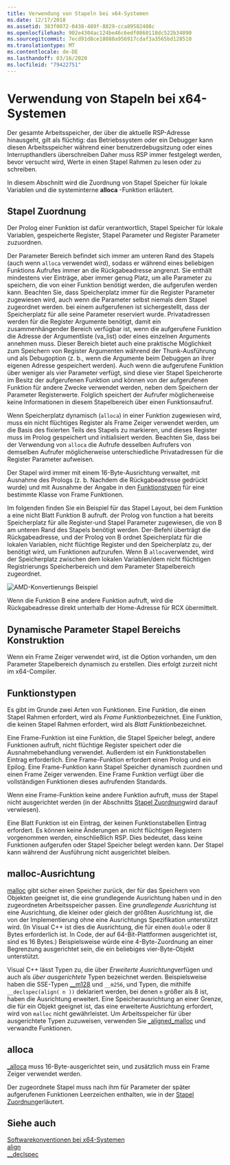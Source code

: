 ```yaml
---
title: Verwendung von Stapeln bei x64-Systemen
ms.date: 12/17/2018
ms.assetid: 383f0072-0438-489f-8829-cca89582408c
ms.openlocfilehash: 902e4304ac124be46c6edf0860118dc522b34890
ms.sourcegitcommit: 7ecd91d8ce18088a956917cdaf3a3565bd128510
ms.translationtype: MT
ms.contentlocale: de-DE
ms.lasthandoff: 03/16/2020
ms.locfileid: "79422751"
---
```

# <a name="x64-stack-usage"></a>Verwendung von Stapeln bei x64-Systemen

Der gesamte Arbeitsspeicher, der über die aktuelle RSP-Adresse hinausgeht, gilt als flüchtig: das Betriebssystem oder ein Debugger kann diesen Arbeitsspeicher während einer benutzerdebugsitzung oder eines Interrupthandlers überschreiben Daher muss RSP immer festgelegt werden, bevor versucht wird, Werte in einen Stapel Rahmen zu lesen oder zu schreiben.

In diesem Abschnitt wird die Zuordnung von Stapel Speicher für lokale Variablen und die systeminterne **alloca** -Funktion erläutert.

## <a name="stack-allocation"></a>Stapel Zuordnung

Der Prolog einer Funktion ist dafür verantwortlich, Stapel Speicher für lokale Variablen, gespeicherte Register, Stapel Parameter und Register Parameter zuzuordnen.

Der Parameter Bereich befindet sich immer am unteren Rand des Stapels (auch wenn `alloca` verwendet wird), sodass er während eines beliebigen Funktions Aufrufes immer an die Rückgabeadresse angrenzt. Sie enthält mindestens vier Einträge, aber immer genug Platz, um alle Parameter zu speichern, die von einer Funktion benötigt werden, die aufgerufen werden kann. Beachten Sie, dass Speicherplatz immer für die Register Parameter zugewiesen wird, auch wenn die Parameter selbst niemals dem Stapel zugeordnet werden. bei einem aufgerufenen ist sichergestellt, dass der Speicherplatz für alle seine Parameter reserviert wurde. Privatadressen werden für die Register Argumente benötigt, damit ein zusammenhängender Bereich verfügbar ist, wenn die aufgerufene Funktion die Adresse der Argumentliste (va_list) oder eines einzelnen Arguments annehmen muss. Dieser Bereich bietet auch eine praktische Möglichkeit zum Speichern von Register Argumenten während der Thunk-Ausführung und als Debugoption (z. b., wenn die Argumente beim Debuggen an ihrer eigenen Adresse gespeichert werden). Auch wenn die aufgerufene Funktion über weniger als vier Parameter verfügt, sind diese vier Stapel Speicherorte im Besitz der aufgerufenen Funktion und können von der aufgerufenen Funktion für andere Zwecke verwendet werden, neben dem Speichern der Parameter Registerwerte.  Folglich speichert der Aufrufer möglicherweise keine Informationen in diesem Stapelbereich über einen Funktionsaufruf.

Wenn Speicherplatz dynamisch (`alloca`) in einer Funktion zugewiesen wird, muss ein nicht flüchtiges Register als Frame Zeiger verwendet werden, um die Basis des fixierten Teils des Stapels zu markieren, und dieses Register muss im Prolog gespeichert und initialisiert werden. Beachten Sie, dass bei der Verwendung von `alloca` die Aufrufe desselben Aufrufers von demselben Aufrufer möglicherweise unterschiedliche Privatadressen für die Register Parameter aufweisen.

Der Stapel wird immer mit einem 16-Byte-Ausrichtung verwaltet, mit Ausnahme des Prologs (z. b. Nachdem die Rückgabeadresse gedrückt wurde) und mit Ausnahme der Angabe in den [Funktionstypen](#function-types) für eine bestimmte Klasse von Frame Funktionen.

Im folgenden finden Sie ein Beispiel für das Stapel Layout, bei dem Funktion a eine nicht Blatt Funktion B aufruft. der Prolog von function a hat bereits Speicherplatz für alle Register-und Stapel Parameter zugewiesen, die von B am unteren Rand des Stapels benötigt werden. Der-Befehl überträgt die Rückgabeadresse, und der Prolog von B ordnet Speicherplatz für die lokalen Variablen, nicht flüchtige Register und den Speicherplatz zu, der benötigt wird, um Funktionen aufzurufen. Wenn B `alloca`verwendet, wird der Speicherplatz zwischen dem lokalen Variablen/dem nicht flüchtigen Registrierungs Speicherbereich und dem Parameter Stapelbereich zugeordnet.

![AMD-Konvertierungs Beispiel](../build/media/vcamd_conv_ex_5.png "AMD-Konvertierungsbeispiel")

Wenn die Funktion B eine andere Funktion aufruft, wird die Rückgabeadresse direkt unterhalb der Home-Adresse für RCX übermittelt.

## <a name="dynamic-parameter-stack-area-construction"></a>Dynamische Parameter Stapel Bereichs Konstruktion

Wenn ein Frame Zeiger verwendet wird, ist die Option vorhanden, um den Parameter Stapelbereich dynamisch zu erstellen. Dies erfolgt zurzeit nicht im x64-Compiler.

## <a name="function-types"></a>Funktionstypen

Es gibt im Grunde zwei Arten von Funktionen. Eine Funktion, die einen Stapel Rahmen erfordert, wird als *Frame Funktion*bezeichnet. Eine Funktion, die keinen Stapel Rahmen erfordert, wird als *Blatt Funktion*bezeichnet.

Eine Frame-Funktion ist eine Funktion, die Stapel Speicher belegt, andere Funktionen aufruft, nicht flüchtige Register speichert oder die Ausnahmebehandlung verwendet. Außerdem ist ein Funktionstabellen Eintrag erforderlich. Eine Frame-Funktion erfordert einen Prolog und ein Epilog. Eine Frame-Funktion kann Stapel Speicher dynamisch zuordnen und einen Frame Zeiger verwenden. Eine Frame Funktion verfügt über die vollständigen Funktionen dieses aufrufenden Standards.

Wenn eine Frame-Funktion keine andere Funktion aufruft, muss der Stapel nicht ausgerichtet werden (in der Abschnitts [Stapel Zuordnung](#stack-allocation)wird darauf verwiesen).

Eine Blatt Funktion ist ein Eintrag, der keinen Funktionstabellen Eintrag erfordert. Es können keine Änderungen an nicht flüchtigen Registern vorgenommen werden, einschließlich RSP. Dies bedeutet, dass keine Funktionen aufgerufen oder Stapel Speicher belegt werden kann. Der Stapel kann während der Ausführung nicht ausgerichtet bleiben.

## <a name="malloc-alignment"></a>malloc-Ausrichtung

[malloc](../c-runtime-library/reference/malloc.md) gibt sicher einen Speicher zurück, der für das Speichern von Objekten geeignet ist, die eine grundlegende Ausrichtung haben und in den zugeordneten Arbeitsspeicher passen. Eine *grundlegende Ausrichtung* ist eine Ausrichtung, die kleiner oder gleich der größten Ausrichtung ist, die von der Implementierung ohne eine Ausrichtungs Spezifikation unterstützt wird. (In Visual C++ ist dies die Ausrichtung, die für einen `double` oder 8 Bytes erforderlich ist. In Code, der auf 64-Bit-Plattformen ausgerichtet ist, sind es 16 Bytes.) Beispielsweise würde eine 4-Byte-Zuordnung an einer Begrenzung ausgerichtet sein, die ein beliebiges vier-Byte-Objekt unterstützt.

Visual C++ lässt Typen zu, die über *Erweiterte Ausrichtung*verfügen und auch als *über ausgerichtete* Typen bezeichnet werden. Beispielsweise haben die SSE-Typen [__m128](../cpp/m128.md) und `__m256`, und Typen, die mithilfe `__declspec(align( n ))` deklariert werden, bei denen `n` größer als 8 ist, haben die Ausrichtung erweitert. Eine Speicherausrichtung an einer Grenze, die für ein Objekt geeignet ist, das eine erweiterte Ausrichtung erfordert, wird von `malloc` nicht gewährleistet. Um Arbeitsspeicher für über ausgerichtete Typen zuzuweisen, verwenden Sie [_aligned_malloc](../c-runtime-library/reference/aligned-malloc.md) und verwandte Funktionen.

## <a name="alloca"></a>alloca

[_alloca](../c-runtime-library/reference/alloca.md) muss 16-Byte-ausgerichtet sein, und zusätzlich muss ein Frame Zeiger verwendet werden.

Der zugeordnete Stapel muss nach ihm für Parameter der später aufgerufenen Funktionen Leerzeichen enthalten, wie in der [Stapel Zuordnung](#stack-allocation)erläutert.

## <a name="see-also"></a>Siehe auch

[Softwarekonventionen bei x64-Systemen](../build/x64-software-conventions.md)<br/>
[align](../cpp/align-cpp.md)<br/>
[__declspec](../cpp/declspec.md)
